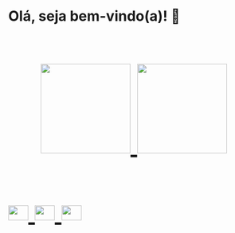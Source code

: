 <strong><h1>Olá, seja bem-vindo(a)! 👋<h1></strong> 
<div align="center">
  <a href="https://github.com/alinessantana">
  <img height="180em" src="https://github-readme-stats.vercel.app/api?username=alinessantana&show_icons=true&theme=dracula&include_all_commits=true&count_private=true"/>
  <img height="180em" src="https://github-readme-stats.vercel.app/api/top-langs/?username=alinessantana&layout=compact&langs_count=7&theme=dracula"/>
</div>

<div style="display: inline_block"><br>
<img align="center" alt="Aline-AndroidStudio" height="30" width="40"src="https://cdn.jsdelivr.net/gh/devicons/devicon/icons/androidstudio/androidstudio-original.svg"/>
<img align="center" alt="Aline-Kotlin" height="30" width="40" src="https://cdn.jsdelivr.net/gh/devicons/devicon/icons/kotlin/kotlin-original.svg" />         
<img align="center" alt="Aline-Java" height="30" width="40" src="https://cdn.jsdelivr.net/gh/devicons/devicon/icons/java/java-original.svg" />          
</div>





